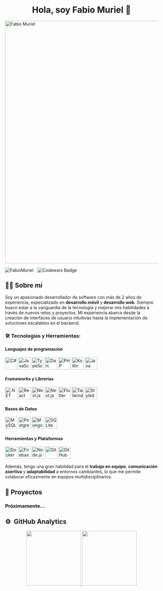 <div align="center">
<h1 align="center">Hola, soy Fabio Muriel 👋</h1>
</div>

<img src="https://i.imgur.com/W5eSm8t.jpeg" alt="Fabio Muriel" width="800px">

<p align="left">
  <img src="https://komarev.com/ghpvc/?username=FabioMuriel&label=Profile%20views&color=0e75b6&style=flat" alt="FabioMuriel" style="margin-right: 10px;"/>
  <img src="https://www.codewars.com/users/FabioMuriel/badges/small" alt="Codewars Badge"/>
</p>

## 👨‍💻 Sobre mí

Soy un apasionado desarrollador de software con más de 2 años de experiencia, especializado en **desarrollo móvil** y **desarrollo web**. Siempre busco estar a la vanguardia de la tecnología y mejorar mis habilidades a través de nuevos retos y proyectos. Mi experiencia abarca desde la creación de interfaces de usuario intuitivas hasta la implementación de soluciones escalables en el backend.

### 🛠️ Tecnologías y Herramientas:

#### Lenguajes de programación
<p align="left">
  <img src="https://cdn.jsdelivr.net/gh/devicons/devicon/icons/csharp/csharp-original.svg" alt="C#" width="40" height="40"/>
  <img src="https://cdn.jsdelivr.net/gh/devicons/devicon/icons/javascript/javascript-original.svg" alt="JavaScript" width="40" height="40"/>
  <img src="https://cdn.jsdelivr.net/gh/devicons/devicon/icons/typescript/typescript-original.svg" alt="TypeScript" width="40" height="40"/>
  <img src="https://cdn.jsdelivr.net/gh/devicons/devicon/icons/dart/dart-original.svg" alt="Dart" width="40" height="40"/>
  <img src="https://cdn.jsdelivr.net/gh/devicons/devicon/icons/php/php-original.svg" alt="PHP" width="40" height="40"/>
  <img src="https://cdn.jsdelivr.net/gh/devicons/devicon/icons/kotlin/kotlin-original.svg" alt="Kotlin" width="40" height="40"/>
  <img src="https://cdn.jsdelivr.net/gh/devicons/devicon/icons/java/java-original.svg" alt="Java" width="40" height="40"/>
</p>

#### Frameworks y Librerías
<p align="left">
  <img src="https://cdn.jsdelivr.net/gh/devicons/devicon/icons/dotnetcore/dotnetcore-original.svg" alt=".NET" width="40" height="40"/>
  <img src="https://cdn.jsdelivr.net/gh/devicons/devicon/icons/react/react-original.svg" alt="React" width="40" height="40"/>
  <img src="https://cdn.jsdelivr.net/gh/devicons/devicon/icons/nestjs/nestjs-original.svg" alt="Next.js" width="40" height="40"/>
  <img src="https://cdn.jsdelivr.net/gh/devicons/devicon/icons/nextjs/nextjs-original.svg" alt="Next.js" width="40" height="40"/>
  <img src="https://cdn.jsdelivr.net/gh/devicons/devicon/icons/flutter/flutter-original.svg" alt="Flutter" width="40" height="40"/>
  <img src="https://www.vectorlogo.zone/logos/tailwindcss/tailwindcss-icon.svg" alt="Tailwind CSS" width="40" height="40"/>
  <img src="https://styled-components.com/favicon.png" alt="Styled Components" width="40" height="40"/>
</p>

#### Bases de Datos
<p align="left">
  <img src="https://cdn.jsdelivr.net/gh/devicons/devicon/icons/mysql/mysql-original.svg" alt="MySQL" width="40" height="40"/>
  <img src="https://cdn.jsdelivr.net/gh/devicons/devicon/icons/postgresql/postgresql-original.svg" alt="PostgreSQL" width="40" height="40"/>
  <img src="https://cdn.jsdelivr.net/gh/devicons/devicon/icons/mongodb/mongodb-original.svg" alt="MongoDB" width="40" height="40"/>
  <img src="https://cdn.jsdelivr.net/gh/devicons/devicon/icons/sqlite/sqlite-original.svg" alt="SQLite" width="40" height="40"/>
</p>

#### Herramientas y Plataformas
<p align="left">
  <img src="https://cdn.jsdelivr.net/gh/devicons/devicon/icons/docker/docker-original.svg" alt="Docker" width="40" height="40"/>
  <img src="https://cdn.jsdelivr.net/gh/devicons/devicon/icons/firebase/firebase-plain.svg" alt="Firebase" width="40" height="40"/>
  <img src="https://cdn.jsdelivr.net/gh/devicons/devicon/icons/nodejs/nodejs-original.svg" alt="Node.js" width="40" height="40"/>
  <img src="https://cdn.jsdelivr.net/gh/devicons/devicon/icons/git/git-original.svg" alt="Git" width="40" height="40"/>
  <img src="https://cdn.jsdelivr.net/gh/devicons/devicon/icons/github/github-original.svg" alt="GitHub" width="40" height="40"/>
  
</p>

Además, tengo una gran habilidad para el **trabajo en equipo**, **comunicación asertiva** y **adaptabilidad** a entornos cambiantes, lo que me permite colaborar eficazmente en equipos multidisciplinarios.

## 🚀 Proyectos

<h3>Próximamente...</h3>

## ⚙️ &nbsp;GitHub Analytics

<p align="center">
<a href="https://github.com/FabioMuriel">
  <img height="180em" src="https://github-readme-stats-eight-theta.vercel.app/api?username=FabioMuriel&show_icons=true&theme=algolia&include_all_commits=true&count_private=true"/>
  <img height="180em" src="https://github-readme-stats-eight-theta.vercel.app/api/top-langs/?username=FabioMuriel&layout=compact&langs_count=8&theme=algolia"/>
</a>
</p>
